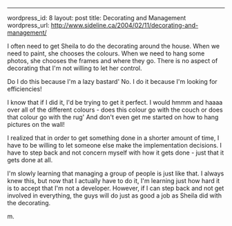 --- 
wordpress_id: 8
layout: post
title: Decorating and Management
wordpress_url: http://www.sideline.ca/2004/02/11/decorating-and-management/

<p>I often need to get Sheila to do the decorating around the house. When we need to paint, she chooses the colours. When we need to hang some photos, she chooses the frames and where they go. There is no aspect of decorating that I'm not willing to let her control.</p>
<p>Do I do this because I'm a lazy bastard' No. I do it because I'm looking for efficiencies!</p>
<p>I know that if I did it, I'd be trying to get it perfect. I would hmmm and haaaa over all of the different colours - does this colour go with the couch or does that colour go with the rug' And don't even get me started on how to hang pictures on the wall!</p>
<p>I realized that in order to get something done in a shorter amount of time, I have to be willing to let someone else make the implementation decisions. I have to step back and not concern myself with how it gets done - just that it gets done at all.</p>
<p>I'm slowly learning that managing a group of people is just like that. I always knew this, but now that I actually have to do it, I'm learning just how hard it is to accept that I'm not a developer. However, if I can step back and not get involved in everything, the guys will do just as good a job as Sheila did with the decorating.</p>
<p>m.</p>
